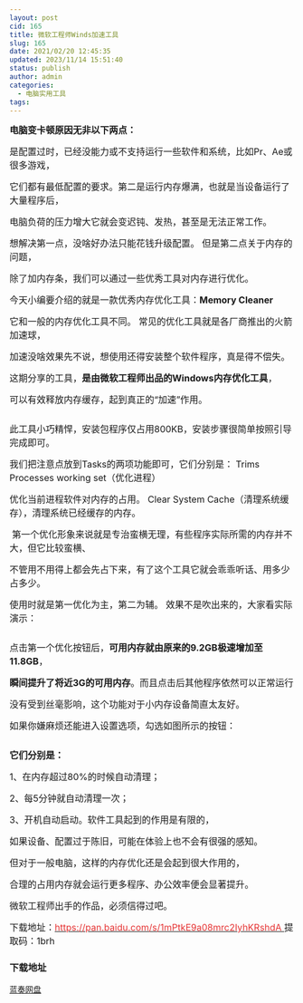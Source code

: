 ```yaml
---
layout: post
cid: 165
title: 微软工程师Winds加速工具
slug: 165
date: 2021/02/20 12:45:35
updated: 2023/11/14 15:51:40
status: publish
author: admin
categories: 
  - 电脑实用工具
tags: 
---
```



<div alt="潮男心博客 www.cnx0.com" >
				<p>
	<span style="font-size:16px;"><strong>电脑变卡顿原因无非以下两点：</strong></span> 
</p>
<p>
	<span style="font-size:16px;">是配置过时，已经没能力或不支持运行一些软件和系统，比如Pr、Ae或很多游戏，</span> 
</p>
<p>
	<span style="font-size:16px;">它们都有最低配置的要求。第二是运行内存爆满，也就是当设备运行了大量程序后，</span> 
</p>
<p>
	<span style="font-size:16px;">电脑负荷的压力增大它就会变迟钝、发热，甚至是无法正常工作。</span> 
</p>
<p>
	<span style="font-size:16px;">想解决第一点，没啥好办法只能花钱升级配置。 但是第二点关于内存的问题，</span> 
</p>
<p>
	<span style="font-size:16px;">除了加内存条，我们可以通过一些优秀工具对内存进行优化。&#160;</span> 
</p>
<p>
	<span style="font-size:16px;">今天小编要介绍的就是一款优秀内存优化工具：<strong>Memory Cleaner&#160;</strong></span> 
</p>
<p>
	<span style="font-size:16px;">它和一般的内存优化工具不同。 常见的优化工具就是各厂商推出的火箭加速球，</span> 
</p>
<p>
	<span style="font-size:16px;">加速没啥效果先不说，想使用还得安装整个软件程序，真是得不偿失。<br></span> 
</p>
<p>
	<span style="font-size:16px;">这期分享的工具，<strong>是由微软工程师出品的Windows内存优化工具</strong>，</span> 
</p>
<p>
	<span style="font-size:16px;">可以有效释放内存缓存，起到真正的“加速”作用。<br></span> 
</p>
<p>
	<span style="font-size:16px;"><a class="pics" href="/upload/1/888552/images/20210220/20210220100333923392.png" rel="pics"><img src="http://www.aishoujizy.com/upload/1/888552/images/20210220/20210220100333923392.png" class="scrollLoading" data-url="/upload/1/888552/images/20210220/20210220100333923392.png" alt=""></a> <br></span> 
</p>
<p>
	<span style="font-size:16px;">此工具小巧精悍，安装包程序仅占用800KB，安装步骤很简单按照引导完成即可。</span> 
</p>
<p>
	<span style="font-size:16px;">我们把注意点放到Tasks的两项功能即可，它们分别是： Trims Processes working set（优化进程）</span> 
</p>
<p>
	<span style="font-size:16px;">优化当前进程软件对内存的占用。 Clear System Cache（清理系统缓存），清理系统已经缓存的内存。</span> 
</p>
<p>
	<span style="font-size:16px;">&#160;第一个优化形象来说就是专治蛮横无理，有些程序实际所需的内存并不大，但它比较蛮横、</span> 
</p>
<p>
	<span style="font-size:16px;">不管用不用得上都会先占下来，有了这个工具它就会乖乖听话、用多少占多少。</span> 
</p>
<p>
	<span style="font-size:16px;">使用时就是第一优化为主，第二为辅。 效果不是吹出来的，大家看实际演示：<br></span> 
</p>
<p>
	<span style="font-size:16px;"><a class="pics" href="/upload/1/888552/images/20210220/20210220100538333833.png" rel="pics"><img src="http://www.aishoujizy.com/upload/1/888552/images/20210220/20210220100333923392.png" class="scrollLoading" data-url="/upload/1/888552/images/20210220/20210220100538333833.png" alt=""></a> <br></span> 
</p>
<p>
	<span style="font-size:16px;">点击第一个优化按钮后，<strong>可用内存就由原来的9.2GB极速增加至11.8GB</strong>，</span> 
</p>
<p>
	<span style="font-size:16px;"><strong>瞬间提升了将近3G的可用内存</strong>。而且点击后其他程序依然可以正常运行</span> 
</p>
<p>
	<span style="font-size:16px;">没有受到丝毫影响，这个功能对于小内存设备简直太友好。</span> 
</p>
<p>
	<span style="font-size:16px;">如果你嫌麻烦还能进入设置选项，勾选如图所示的按钮：<br></span> 
</p>
<p>
	<span style="font-size:16px;"><a class="pics" href="/upload/1/888552/images/20210220/20210220100692049204.png" rel="pics"><img src="http://www.aishoujizy.com/upload/1/888552/images/20210220/20210220100333923392.png" class="scrollLoading" data-url="/upload/1/888552/images/20210220/20210220100692049204.png" alt=""></a> <br></span>
</p>
<p>
	<span style="font-size:16px;"><strong>它们分别是：</strong></span>
</p>
<p>
	<span style="font-size:16px;">1、在内存超过80%的时候自动清理；</span>
</p>
<p>
	<span style="font-size:16px;">2、每5分钟就自动清理一次；</span>
</p>
<p>
	<span style="font-size:16px;">3、开机自动启动。软件工具起到的作用是有限的，</span>
</p>
<p>
	<span style="font-size:16px;">如</span><span style="font-size:16px;">果设备、配置过于陈旧，可能在体验上也不会有很强的感知</span><span style="font-size:16px;">。</span>
</p>
<p>
	<span style="font-size:16px;">但对于一般电脑，这样的内存优化还是会起到很大作用的，</span>
</p>
<p>
	<span style="font-size:16px;">合理的占用内存就会运行更多程序、办公效率便会显著提升。</span>
</p>
<p>
	<span style="font-size:16px;">微软工程师出手的作品，必须信得过吧。</span><span style="font-size:16px;"></span>
</p>
<p>
	<span style="font-size:16px;">下载地址：<a href="https://pan.baidu.com/s/1mPtkE9a08mrc2IyhKRshdA" target="_blank"><span style="color:#E53333;">https://pan.baidu.com/s/1mPtkE9a08mrc2IyhKRshdA&#160;</span></a>提取码：1brh&#160;<br></span>
</p>
<div id="fengexuxian"></div>
<div class="page-content-intro main-article"><div class="down-url-wrap"> 
<h3 class="tit">
<i class="ico"></i>下载地址</h3>
<a href="#down" onclick="window.open('https://asj.lanzous.com/iKgJ8lvpfhe');return false;" class="sbtn" title=""><i class="ico"></i><i class="line"></i>蓝奏网盘</a> &#160;

</div></div>			</div>
			